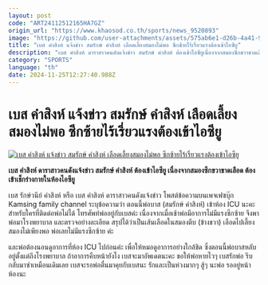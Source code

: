 ```yaml
---
layout: post
code: "ART24112512165HA7GZ"
origin_url: "https://www.khaosod.co.th/sports/news_9520893"
image: "https://github.com/user-attachments/assets/575ab6e1-d26b-4a41-9a63-53f42495c3ae"
title: "เบส คำสิงห์ แจ้งข่าว สมรักษ์ คำสิงห์ เลือดเลี้ยงสมองไม่พอ ซีกซ้ายไร้เรี่ยวแรงต้องเข้าไอซียู"
description: "เบส คำสิงห์ ดาราสาวคนดังแจ้งข่าว สมรักษ์ คำสิงห์ ต้องเข้าไอซียูเนื่องจากสมองซีกขวาขาดเลือด ต้องเข้าเช็กร่างกายในห้องไอซียู"
category: "SPORTS"
language: "th"
date: 2024-11-25T12:27:40.988Z
---
```


# เบส คำสิงห์ แจ้งข่าว สมรักษ์ คำสิงห์ เลือดเลี้ยงสมองไม่พอ ซีกซ้ายไร้เรี่ยวแรงต้องเข้าไอซียู

[![เบส คำสิงห์ แจ้งข่าว สมรักษ์ คำสิงห์ เลือดเลี้ยงสมองไม่พอ ซีกซ้ายไร้เรี่ยวแรงต้องเข้าไอซียู](https://www.khaosod.co.th/wpapp/uploads/2024/11/เบสคำสิงห์.jpg "เบส คำสิงห์ แจ้งข่าว สมรักษ์ คำสิงห์ เลือดเลี้ยงสมองไม่พอ ซีกซ้ายไร้เรี่ยวแรงต้องเข้าไอซียู")](https://www.khaosod.co.th/wpapp/uploads/2024/11/เบสคำสิงห์.jpg)

**เบส คำสิงห์ ดาราสาวคนดังแจ้งข่าว สมรักษ์ คำสิงห์ ต้องเข้าไอซียู เนื่องจากสมองซีกขวาขาดเลือด ต้องเข้าเช็กร่างกายในห้องไอซียู**

เบส รักษ์วนีย์ คำสิงห์ หรือ เบส คำสิงห์ ดาราสาวคนดังแจ้งข่าว โพสต์ข้อความบนเพจเฟซบุ๊ก Kamsing family channel ระบุข้อความว่า ตอนนี้พ่อบาส (สมรักษ์ คำสิงห์) เข้าห้อง ICU นะคะ สำหรับใครที่ติดต่อพ่อไม่ได้ โทรศัพท์พ่ออยู่กับเบสค่ะ เนื่องจากเมื่อเช้าพ่อมีอาการไม่มีแรงซีกซ้าย จึงพาพ่อมาโรงพยาบาล และตรวจอย่างละเอียด สรุปได้ว่าเป็นเส้นเลือดในสมองตีบ (ข้างขวา) เลือดไปเลี้ยงสมองไม่เพียงพอ พ่อเลยไม่มีแรงซีกซ้าย ค่ะ

และพ่อต้องนอนดูอาการที่ห้อง ICU ไปก่อนค่ะ เพื่อให้หมอดูอาการอย่างใกล้ชิด ซึ่งตอนนี้พ่อบาสหลับอยู่ตั้งแต่ถึงโรงพยาบาล ถ้าอาการคืบหน้ายังไง เบสจะมาอัพเดตนะคะ ขอให้พ่อหายไวๆ เบสรักพ่อ รีบกลับมาซ่าเหมือนเดิมเลย เบสจะรอพ่อตื่นมาคุยกับเบสนะ รักและเป็นห่วงมากๆ สู้ๆ นะพ่อ รออยู่หน้าห้องนะ